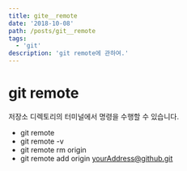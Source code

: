 ```yaml
---
title: gite__remote
date: '2018-10-08'
path: /posts/git__remote
tags:
  - 'git'
description: 'git remote에 관하여.'
---
```


# git remote

저장소 디렉토리의 터미널에서 명령을 수행할 수 있습니다.
* git remote
* git remote -v
* git remote rm origin
* git remote add origin yourAddress@github.git